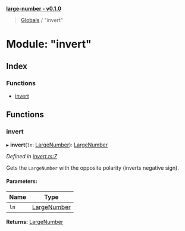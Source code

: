**[large-number - v0.1.0](../README.md)**

> [Globals](../globals.md) / "invert"

# Module: "invert"

## Index

### Functions

* [invert](_invert_.md#invert)

## Functions

### invert

▸ **invert**(`ln`: [LargeNumber](../interfaces/_types_.largenumber.md)): [LargeNumber](../interfaces/_types_.largenumber.md)

*Defined in [invert.ts:7](https://github.com/zimmed/large-number/blob/0e73db7/src/invert.ts#L7)*

Gets the `LargeNumber` with the opposite polarity (inverts negative sign).

#### Parameters:

Name | Type |
------ | ------ |
`ln` | [LargeNumber](../interfaces/_types_.largenumber.md) |

**Returns:** [LargeNumber](../interfaces/_types_.largenumber.md)
